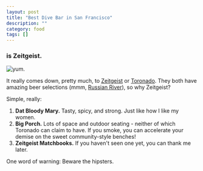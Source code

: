 ```yaml
---
layout: post
title: "Best Dive Bar in San Francisco"
description: ""
category: food
tags: []
---
```


### is Zeitgeist.

![yum.](http://s3-media4.ak.yelpcdn.com/bphoto/qFa13249ax6n8OgtIk_wfQ/l.jpg 'Thirsty...')

It really comes down, pretty much, to [Zeitgeist](http://www.zeitgeistsf.com/) or [Toronado](http://www.toronado.com/). They both have amazing beer selections (mmm, [Russian River](http://russianriverbrewing.com/)), so why Zeitgeist?

Simple, really:

1. **Dat Bloody Mary.** Tasty, spicy, and strong. Just like how I like my women.
2. **Big Porch.** Lots of space and outdoor seating - neither of which Toronado can claim to have. If you smoke, you can accelerate your demise on the sweet community-style benches!
3. **Zeitgeist Matchbooks.** If you haven't seen one yet, you can thank me later.

One word of warning: Beware the hipsters.
